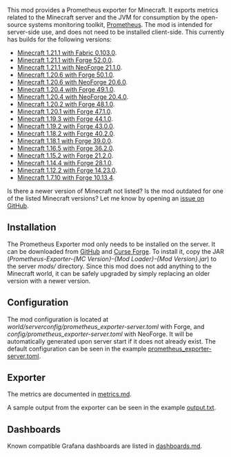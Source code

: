 This mod provides a Prometheus exporter for Minecraft. It exports metrics
related to the Minecraft server and the JVM for consumption by the open-source
systems monitoring toolkit, [Prometheus]. The mod is intended for server-side
use, and does not need to be installed client-side. This currently has builds
for the following versions:

- [Minecraft 1.21.1 with Fabric 0.103.0](https://github.com/cpburnz/minecraft-prometheus-exporter/releases/tag/1.21.1-fabric-1.2.1).
- [Minecraft 1.21.1 with Forge 52.0.0](https://github.com/cpburnz/minecraft-prometheus-exporter/releases/tag/1.21.1-forge-1.2.1).
- [Minecraft 1.21.1 with NeoForge 21.1.0](https://github.com/cpburnz/minecraft-prometheus-exporter/releases/tag/1.21.1-neoforge-1.2.1).
- [Minecraft 1.20.6 with Forge 50.1.0](https://github.com/cpburnz/minecraft-prometheus-exporter/releases/tag/1.20.6-forge-1.2.1).
- [Minecraft 1.20.6 with NeoForge 20.6.0](https://github.com/cpburnz/minecraft-prometheus-exporter/releases/tag/1.20.6-neoforge-1.2.1).
- [Minecraft 1.20.4 with Forge 49.1.0](https://github.com/cpburnz/minecraft-prometheus-exporter/releases/tag/1.20.4-forge-1.2.1).
- [Minecraft 1.20.4 with NeoForge 20.4.0](https://github.com/cpburnz/minecraft-prometheus-exporter/releases/tag/1.20.4-neoforge-1.2.1).
- [Minecraft 1.20.2 with Forge 48.1.0](https://github.com/cpburnz/minecraft-prometheus-exporter/releases/tag/1.20.2-forge-1.2.1).
- [Minecraft 1.20.1 with Forge 47.1.0](https://github.com/cpburnz/minecraft-prometheus-exporter/releases/tag/1.20.1-forge-1.0.0).
- [Minecraft 1.19.3 with Forge 44.1.0](https://github.com/cpburnz/minecraft-prometheus-exporter/releases/tag/1.19.3-forge-1.0.0).
- [Minecraft 1.19.2 with Forge 43.0.0](https://github.com/cpburnz/minecraft-prometheus-exporter/releases/tag/1.19.2-forge-1.0.0).
- [Minecraft 1.18.2 with Forge 40.2.0](https://github.com/cpburnz/minecraft-prometheus-exporter/releases/tag/1.18.2-forge-1.2.0).
- [Minecraft 1.18.1 with Forge 39.0.0](https://github.com/cpburnz/minecraft-prometheus-exporter/releases/tag/1.18.1-forge-1.0.0).
- [Minecraft 1.16.5 with Forge 36.2.0](https://github.com/cpburnz/minecraft-prometheus-exporter/releases/tag/1.16.5-forge-1.0.0).
- [Minecraft 1.15.2 with Forge 21.2.0](https://github.com/cpburnz/minecraft-prometheus-exporter/releases/tag/v0.3.1).
- [Minecraft 1.14.4 with Forge 28.1.0](https://github.com/cpburnz/minecraft-prometheus-exporter/releases/tag/v0.3.0).
- [Minecraft 1.12.2 with Forge 14.23.0](https://github.com/cpburnz/minecraft-prometheus-exporter/releases/tag/1.12.2-forge-1.0.0).
- [Minecraft 1.7.10 with Forge 10.13.4](https://github.com/cpburnz/minecraft-prometheus-exporter/releases/tag/1.7.10-forge-1.1.0).

Is there a newer version of Minecraft not listed? Is the mod outdated for one of
the listed Minecraft versions? Let me know by opening an [issue on GitHub].


Installation
------------

The Prometheus Exporter mod only needs to be installed on the server. It can be
downloaded from [GitHub] and [Curse Forge]. To install it, copy the JAR
(*Prometheus-Exporter-{MC Version}-{Mod Loader}-{Mod Version}.jar*) to the server
*mods/* directory. Since this mod does not add anything to the Minecraft world,
it can be safely upgraded by simply replacing an older version with a newer
version.


Configuration
-------------

The mod configuration is located at *world/serverconfig/prometheus_exporter-server.toml*
with Forge, and *config/prometheus_exporter-server.toml* with NeoForge. It will
be automatically generated upon server start if it does not already exist. The
default configuration can be seen in the example [prometheus_exporter-server.toml].


Exporter
--------

The metrics are documented in [metrics.md].

A sample output from the exporter can be seen in the example [output.txt].


Dashboards
----------

Known compatible Grafana dashboards are listed in [dashboards.md].


[Curse Forge]: https://www.curseforge.com/minecraft/mc-mods/prometheus-exporter
[GitHub]: https://github.com/cpburnz/minecraft-prometheus-exporter/releases
[Prometheus]: https://prometheus.io/
[dashboards.md]: https://github.com/cpburnz/minecraft-prometheus-exporter/blob/mc1.21.1-forge/dashboards.md
[issue on GitHub]: https://github.com/cpburnz/minecraft-prometheus-exporter/issues
[metrics.md]: https://github.com/cpburnz/minecraft-prometheus-exporter/blob/mc1.21.1-forge/metrics.md
[output.txt]: https://github.com/cpburnz/minecraft-prometheus-exporter/blob/mc1.21.1-forge/examples/output.txt
[prometheus_exporter-server.toml]: https://github.com/cpburnz/minecraft-prometheus-exporter/blob/mc1.21.1-forge/examples/prometheus_exporter-server.toml
